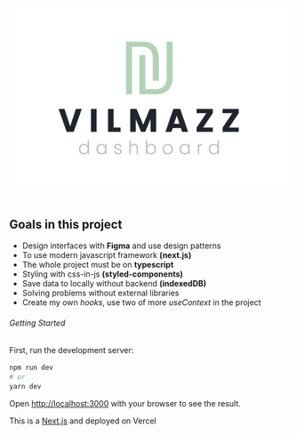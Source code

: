 <header  style="width: 100%; display: flex; ">
  <a href="https://vercel.com/jnetc/dashboard-vilmaaz" style="margin: auto">
    <img src="./public/Logo.png">
  </a>
</header>

## Goals in this project

- Design interfaces with **Figma** and use design patterns
- To use modern javascript framework **(next.js)**
- The whole project must be on **typescript**
- Styling with css-in-js **(styled-components)**
- Save data to locally without backend **(indexedDB)**
- Solving problems without external libraries
- Create my own _hooks_, use two of more _useContext_ in the project

###### Getting Started

First, run the development server:

```bash
npm run dev
# or
yarn dev
```

Open [http://localhost:3000](http://localhost:3000) with your browser to see the result.

This is a [Next.js](https://nextjs.org/) and deployed on Vercel
